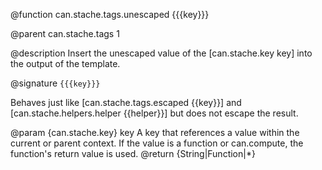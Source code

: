 @function can.stache.tags.unescaped {{{key}}}

@parent can.stache.tags 1

@description Insert the unescaped value of the [can.stache.key key] into the
output of the template.

@signature `{{{key}}}`

Behaves just like [can.stache.tags.escaped {{key}}] and [can.stache.helpers.helper {{helper}}] but does not
escape the result.

@param {can.stache.key} key A key that references a value within the current or parent
context. If the value is a function or can.compute, the function's return value is used.
@return {String|Function|*}

